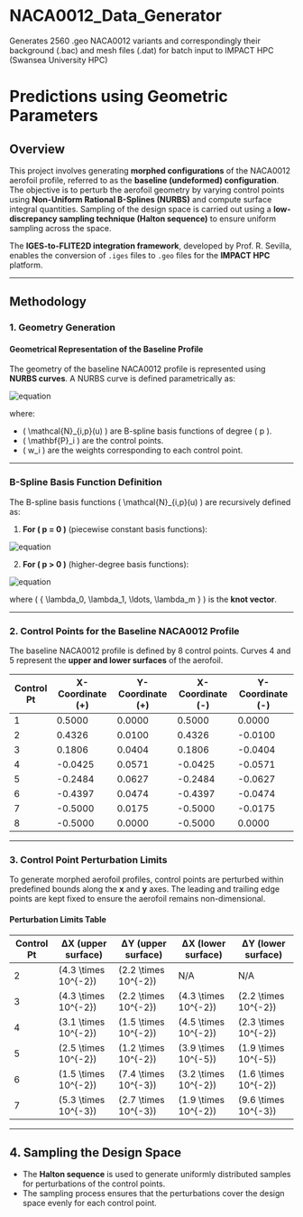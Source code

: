 # NACA0012_Data_Generator
Generates 2560 .geo NACA0012 variants and correspondingly their background (.bac) and mesh files (.dat) for batch input to IMPACT HPC (Swansea University HPC)

# **Predictions using Geometric Parameters**

## **Overview**
This project involves generating **morphed configurations** of the NACA0012 aerofoil profile, referred to as the **baseline (undeformed) configuration**. The objective is to perturb the aerofoil geometry by varying control points using **Non-Uniform Rational B-Splines (NURBS)** and compute surface integral quantities. Sampling of the design space is carried out using a **low-discrepancy sampling technique (Halton sequence)** to ensure uniform sampling across the space.

The **IGES-to-FLITE2D integration framework**, developed by Prof. R. Sevilla, enables the conversion of `.iges` files to `.geo` files for the **IMPACT HPC** platform.

---

## **Methodology**

### **1. Geometry Generation**

#### **Geometrical Representation of the Baseline Profile**
The geometry of the baseline NACA0012 profile is represented using **NURBS curves**. A NURBS curve is defined parametrically as:

![equation](https://latex.codecogs.com/svg.image?\color{White}\mathbf{C}(u)=\frac{\sum_{i=0}^{n}\mathcal{N}_{i,p}(u)\mathbf{P}_iw_i}{\sum_{i=0}^{n}\mathcal{N}_{i,p}(u)w_i})

where:
- \( \mathcal{N}_{i,p}(u) \) are B-spline basis functions of degree \( p \).
- \( \mathbf{P}_i \) are the control points.
- \( w_i \) are the weights corresponding to each control point.

---

### **B-Spline Basis Function Definition**
The B-spline basis functions \( \mathcal{N}_{i,p}(u) \) are recursively defined as:

1. **For \( p = 0 \)** (piecewise constant basis functions):

![equation](https://latex.codecogs.com/svg.image?\color{White}\mathcal{N}_{i,0}(u)=\begin{cases}1,&\lambda_i\leq%20u<\lambda_{i+1}\\0,&\text{otherwise}\end{cases})

2. **For \( p > 0 \)** (higher-degree basis functions):

![equation](https://latex.codecogs.com/svg.image?\color{White}\mathcal{N}_{i,p}(u)=\frac{u-\lambda_i}{\lambda_{i+p}-\lambda_i}\mathcal{N}_{i,p-1}(u)+\frac{\lambda_{i+p+1}-u}{\lambda_{i+p+1}-\lambda_{i+1}}\mathcal{N}_{i+1,p-1}(u))

where \( \{ \lambda_0, \lambda_1, \ldots, \lambda_m \} \) is the **knot vector**.

---

### **2. Control Points for the Baseline NACA0012 Profile**
The baseline NACA0012 profile is defined by 8 control points. Curves 4 and 5 represent the **upper and lower surfaces** of the aerofoil.

| **Control Pt** | **X-Coordinate (+)** | **Y-Coordinate (+)** | **X-Coordinate (-)** | **Y-Coordinate (-)** |
|----------------|----------------------|----------------------|---------------------|---------------------|
| 1              | 0.5000                | 0.0000               | 0.5000              | 0.0000              |
| 2              | 0.4326                | 0.0100               | 0.4326              | -0.0100             |
| 3              | 0.1806                | 0.0404               | 0.1806              | -0.0404             |
| 4              | -0.0425               | 0.0571               | -0.0425             | -0.0571             |
| 5              | -0.2484               | 0.0627               | -0.2484             | -0.0627             |
| 6              | -0.4397               | 0.0474               | -0.4397             | -0.0474             |
| 7              | -0.5000               | 0.0175               | -0.5000             | -0.0175             |
| 8              | -0.5000               | 0.0000               | -0.5000             | 0.0000              |

---

### **3. Control Point Perturbation Limits**
To generate morphed aerofoil profiles, control points are perturbed within predefined bounds along the **x** and **y** axes. The leading and trailing edge points are kept fixed to ensure the aerofoil remains non-dimensional.

#### **Perturbation Limits Table**

| **Control Pt** | **ΔX (upper surface)** | **ΔY (upper surface)** | **ΔX (lower surface)** | **ΔY (lower surface)** |
|----------------|------------------------|------------------------|-----------------------|-----------------------|
| 2              | \(4.3 \times 10^{-2}\)  | \(2.2 \times 10^{-2}\)  | N/A                   | N/A                   |
| 3              | \(4.3 \times 10^{-2}\)  | \(2.2 \times 10^{-2}\)  | \(4.3 \times 10^{-2}\)| \(2.2 \times 10^{-2}\) |
| 4              | \(3.1 \times 10^{-2}\)  | \(1.5 \times 10^{-2}\)  | \(4.5 \times 10^{-2}\)| \(2.3 \times 10^{-2}\) |
| 5              | \(2.5 \times 10^{-2}\)  | \(1.2 \times 10^{-2}\)  | \(3.9 \times 10^{-5}\)| \(1.9 \times 10^{-5}\) |
| 6              | \(1.5 \times 10^{-2}\)  | \(7.4 \times 10^{-3}\)  | \(3.2 \times 10^{-2}\)| \(1.6 \times 10^{-2}\) |
| 7              | \(5.3 \times 10^{-3}\)  | \(2.7 \times 10^{-3}\)  | \(1.9 \times 10^{-2}\)| \(9.6 \times 10^{-3}\) |

---

## **4. Sampling the Design Space**
- The **Halton sequence** is used to generate uniformly distributed samples for perturbations of the control points.
- The sampling process ensures that the perturbations cover the design space evenly for each control point.

